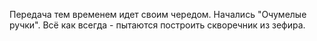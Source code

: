 Передача тем временем идет своим чередом. Начались "Очумелые ручки". Всё как всегда - пытаются построить скворечник
из зефира.
